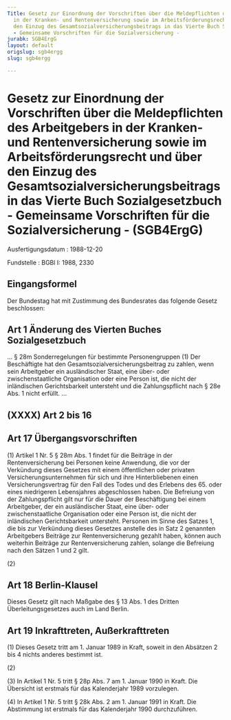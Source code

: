 ```yaml
---
Title: Gesetz zur Einordnung der Vorschriften über die Meldepflichten des Arbeitgebers
  in der Kranken- und Rentenversicherung sowie im Arbeitsförderungsrecht und über
  den Einzug des Gesamtsozialversicherungsbeitrags in das Vierte Buch Sozialgesetzbuch
  - Gemeinsame Vorschriften für die Sozialversicherung -
jurabk: SGB4ErgG
layout: default
origslug: sgb4ergg
slug: sgb4ergg

---
```


# Gesetz zur Einordnung der Vorschriften über die Meldepflichten des Arbeitgebers in der Kranken- und Rentenversicherung sowie im Arbeitsförderungsrecht und über den Einzug des Gesamtsozialversicherungsbeitrags in das Vierte Buch Sozialgesetzbuch - Gemeinsame Vorschriften für die Sozialversicherung - (SGB4ErgG)

Ausfertigungsdatum
:   1988-12-20

Fundstelle
:   BGBl I: 1988, 2330



## Eingangsformel

Der Bundestag hat mit Zustimmung des Bundesrates das folgende Gesetz beschlossen:


## Art 1 Änderung des Vierten Buches Sozialgesetzbuch

...
§ 28m
Sonderregelungen
für bestimmte Personengruppen
(1) Der Beschäftigte hat den Gesamtsozialversicherungsbeitrag zu zahlen, wenn sein Arbeitgeber ein ausländischer Staat, eine über- oder zwischenstaatliche Organisation oder eine Person ist, die nicht der inländischen Gerichtsbarkeit untersteht und die Zahlungspflicht nach § 28e Abs. 1 nicht erfüllt.
...


## (XXXX) Art 2 bis 16



## Art 17 Übergangsvorschriften

(1) Artikel 1 Nr. 5 § 28m Abs. 1 findet für die Beiträge in der Rentenversicherung bei Personen keine Anwendung, die vor der Verkündung dieses Gesetzes mit einem öffentlichen oder privaten Versicherungsunternehmen für sich und ihre Hinterbliebenen einen Versicherungsvertrag für den Fall des Todes und des Erlebens des 65. oder eines niedrigeren Lebensjahres abgeschlossen haben. Die Befreiung von der Zahlungspflicht gilt nur für die Dauer der Beschäftigung bei einem Arbeitgeber, der ein ausländischer Staat, eine über- oder zwischenstaatliche Organisation oder eine Person ist, die nicht der inländischen Gerichtsbarkeit untersteht. Personen im Sinne des Satzes 1, die bis zur Verkündung dieses Gesetzes anstelle des in Satz 2 genannten Arbeitgebers Beiträge zur Rentenversicherung gezahlt haben, können auch weiterhin Beiträge zur Rentenversicherung zahlen, solange die Befreiung nach den Sätzen 1 und 2 gilt.

(2)


## Art 18 Berlin-Klausel

Dieses Gesetz gilt nach Maßgabe des § 13 Abs. 1 des Dritten Überleitungsgesetzes auch im Land Berlin.


## Art 19 Inkrafttreten, Außerkrafttreten

(1) Dieses Gesetz tritt am 1. Januar 1989 in Kraft, soweit in den Absätzen 2 bis 4 nichts anderes bestimmt ist.

(2)

(3) In Artikel 1 Nr. 5 tritt § 28p Abs. 7 am 1. Januar 1990 in Kraft. Die Übersicht ist erstmals für das Kalenderjahr 1989 vorzulegen.

(4) In Artikel 1 Nr. 5 tritt § 28k Abs. 2 am 1. Januar 1991 in Kraft. Die Abstimmung ist erstmals für das Kalenderjahr 1990 durchzuführen.

